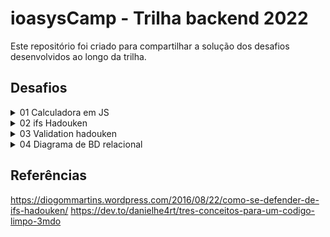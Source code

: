 # ioasysCamp - Trilha backend 2022

Este repositório foi criado para compartilhar a solução dos desafios desenvolvidos ao longo da trilha.

## Desafios

<details>
    <summary>01 Calculadora em JS</summary>
    <a href="https://github.com/thi-costa/desafios-ioasys-trilha-backend/tree/main/calculadora"><h2>Calculadora</h2></a>
    <div>
        Nesse desafio foi feito como uma calculadora executada via console com uso do node.
        <ul>
            <li>Utilizou-se o(s) pacote(s):</li>
            <ul>
                <li><b>readline</b>: para leitura de entradas do usuário via console</li>
            </ul>            
        </ul>
        <p>A calculadora feita suporta as operações de:</p>
        <ul>
            <li>soma (com uso do sinal "+")</li>
            <li>subtração (com uso do sinal "-")</li>
            <li>multiplicação (com uso do sinal "*")</li>
            <li>divisão (com uso do sinal "/")</li>
            <li>divisão inteira (com uso do sinal "//")</li>
            <li>resto da divisão (com uso do sinal "%")</li>
            <li>potenciação (com uso do sinal "**")</li>
            <li>seno, cálculo do seno unidade em radianos (com uso  da string "sin")</li>
            <li>cosseno, cálculo do cosseno unidade em radianos (com uso da string "cos")</li>
            <li>tangente, cálculo da tangente unidade em radianos (com uso da string "tan")</li>
        </ul>
        A imagem abaixo mostram o funcionamento da calculadora.</br></br>
        <img src="https://user-images.githubusercontent.com/41833533/149344072-51dec583-ce83-420a-abc2-fb32ba8edb1a.png" alt="MDN logo"/>
    </div>
</details>

<details>
    <summary>02 ifs Hadouken </summary>
    <h2>Objetivo do Desafio</h2>
    <p>
        O objetivo nesse desafio foi reduzir uma sequência de ifs aninhado, apelidados de "ifs hadouken" devido ao seu formato.<br/>
        O código original a ser simplicado é mostrado na imagem abaixo.
    </p>
    <img src="https://user-images.githubusercontent.com/41833533/149674636-fda0e24d-44d7-401d-9ee4-8954c30e73b4.png" alt="ifs hadouken" width=400px/>
    <h2>Descrição de solução</h2>
    <p>
        <ul>
            <li>Nesse desafio utilizou-se o(s) pacote(s):</li>
            <ul>
                <li><b>readline</b>: para leitura de entradas do usuário via console</li>
            </ul>            
        </ul>
        Na solução utilizada, armazenou-se os usuários em uma estrutura de Map onde as chaves são os ids dos usuários que representam um número único (o primeiro id é 0), e esse id é autoincrementado por 1 a cada criação de usuário. Foram cadastrados 2 usuários para testagem de funcionalidade do código.</br>
        A imagem abaixo mostra a parte do código que desempenhou a mesma função dos ifs hadouken.
    </p>
    <img src="https://user-images.githubusercontent.com/41833533/149858088-79a0b099-b991-494a-8d62-924ce3967653.png" width="600px">
    <h2>Outputs</h2>
    <p>O programa ao ser executado pede informações sobre o usuário de que se deseja saber sua situação cadastral.  As imagens abaixo mostram os usuários já cadastrados e a execução do código.</p>
    <img src="https://user-images.githubusercontent.com/41833533/149859028-f8d42bc4-c001-439d-9be0-cfee33d4f8f3.png" alt="Cadastro de usuários" height="400px"></br>
    <img src="https://user-images.githubusercontent.com/41833533/149862833-b3dfdbf9-b16c-4bc6-a27d-542a22fad756.png" alt="Saída hadouken" width="400px">
</details>

<details>
    <summary>03 Validation hadouken </summary>
    <h2>Objetivo do Desafio</h2>
    <p>
        O objetivo nesse desafio da aula ao vivo, foi reduzir uma sequência de ifs aninhado utilizados para validação de dados de usuário, além de utilizar uma estrutura para tratamento de erros para retornar todos os erros da validação.
    </p>
    <h2>Descrição de solução</h2>
    <p>
        Na solução utilizada, armazenou-se o usuário em uma objeto onde as chaves são os atributos do usuário.</br>
        A imagem abaixo mostra a parte do código que desempenhou a mesma função dos ifs hadouken.
    </p>
    <img src="https://user-images.githubusercontent.com/41833533/150391697-13a0b871-3701-4a55-9c74-ff681f6e4c5d.png" alt="Cadastro de usuários" height="400px">
    <h2>Outputs</h2>
    <p>O programa ao ser executado valida as informações do usuário.  As imagens abaixo mostram o usuário que se deseja validar e a execução do código de validação.</p>
    <img src="https://user-images.githubusercontent.com/41833533/150392027-fdb27851-900e-4831-a78f-89406cd9223e.png" alt="Cadastro de usuários" width="400px"></br>
    <img src="https://user-images.githubusercontent.com/41833533/150391925-fc36f3ac-e79e-4ae2-944f-b6c53ff9121a.png" width="400px">
</details>

<details>
    <summary>04 Diagrama de BD relacional</summary>
    <h2>Objetivo</h2>
    <p>
        Criar um diagrama de um banco de dados relacional, usando as boas práticas
passadas na aula, o principal objetivo desse desafio é estarem praticando os seus
conhecimentos
    </p>
    <h2>Requistos</h2>
    <ul>
        <li>Nomes de tabelas deverão ser no plural</li>
        <li>Nomes de banco, tabelas, colunas e chaves devem ser em inglês ou português, evite misturá-los</li>
        <li>Não precisa focar em um banco de dados, pense que seu diagrama deverá
apenas mostrar a organização das tabelas e seus relacionamentos</li>
    </ul>
    <h2>Descrição de Desafio</h2>
    <p>
        Você como analista de banco de dados foi chamado para estar diagramando o banco de dados de um e-commerce de uma empresa cujo o produto principal de suas vendas é vestuário (calças, blusas, bermudas, etc.), você deverá levar em consideração os seguintes pontos:
    </p>
    <p>
        <strong>Obs.:</strong> Use sua criatividade para desenhar o banco, os pontos acima são somente alguns itens que você deverá se preocupar, o restante do diagrama será por sua conta
    </p>
    <h2>Resolução</h2>
    <p>
        A solução foi feita no site dbdiagram o qual usa DBML - Database Markup Language, para desenho dos diagramas. Segue abaixo o <a href="https://dbdiagram.io/d/61ef4c307cf3fc0e7c6015d9">diagrama</a> implementado, com o código-fonte em DBML à esquerda e o diagrama à direita.
    </p>
    <img src="https://user-images.githubusercontent.com/41833533/151008767-0abe4888-d528-4b98-ae3e-94d3d1b64c9f.png" title="DB-diagram"></img>
</details>

## Referências

https://diogommartins.wordpress.com/2016/08/22/como-se-defender-de-ifs-hadouken/
https://dev.to/danielhe4rt/tres-conceitos-para-um-codigo-limpo-3mdo
